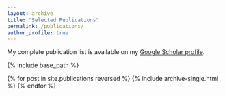 ```yaml
---
layout: archive
title: "Selected Publications"
permalink: /publications/
author_profile: true
---
```


My complete publication list is available on my <a href="https://scholar.google.com/citations?user=NgRN_6kAAAAJ&hl=en">Google Scholar profile</a>.

{% include base_path %}

{% for post in site.publications reversed %}
  {% include archive-single.html %}
{% endfor %}
